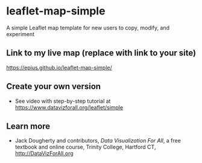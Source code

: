 # leaflet-map-simple
A simple Leaflet map template for new users to copy, modify, and experiment

## Link to my live map (replace with link to your site)

https://epius.github.io/leaflet-map-simple/

## Create your own version
- See video with step-by-step tutorial at https://www.datavizforall.org/leaflet/simple

## Learn more
- Jack Dougherty and contributors, *Data Visualization For All*, a free textbook and online course, Trinity College, Hartford CT, http://DataVizForAll.org
